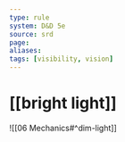 ```yaml
---
type: rule
system: D&D 5e
source: srd
page:
aliases:
tags: [visibility, vision]
---
```


# [[bright light]]

![[06 Mechanics#^dim-light]]